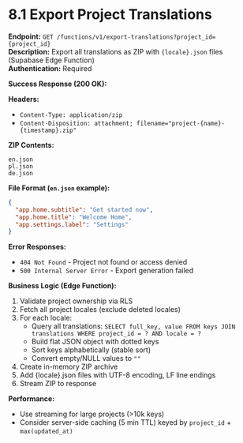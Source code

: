 # 8.1 Export Project Translations

**Endpoint:** `GET /functions/v1/export-translations?project_id={project_id}`  
**Description:** Export all translations as ZIP with `{locale}.json` files (Supabase Edge Function)  
**Authentication:** Required

**Success Response (200 OK):**

**Headers:**

- `Content-Type: application/zip`
- `Content-Disposition: attachment; filename="project-{name}-{timestamp}.zip"`

**ZIP Contents:**

```
en.json
pl.json
de.json
```

**File Format (`en.json` example):**

```json
{
  "app.home.subtitle": "Get started now",
  "app.home.title": "Welcome Home",
  "app.settings.label": "Settings"
}
```

**Error Responses:**

- `404 Not Found` - Project not found or access denied
- `500 Internal Server Error` - Export generation failed

**Business Logic (Edge Function):**

1. Validate project ownership via RLS
2. Fetch all project locales (exclude deleted locales)
3. For each locale:
   - Query all translations: `SELECT full_key, value FROM keys JOIN translations WHERE project_id = ? AND locale = ?`
   - Build flat JSON object with dotted keys
   - Sort keys alphabetically (stable sort)
   - Convert empty/NULL values to `""`
4. Create in-memory ZIP archive
5. Add {locale}.json files with UTF-8 encoding, LF line endings
6. Stream ZIP to response

**Performance:**

- Use streaming for large projects (>10k keys)
- Consider server-side caching (5 min TTL) keyed by `project_id` + `max(updated_at)`
